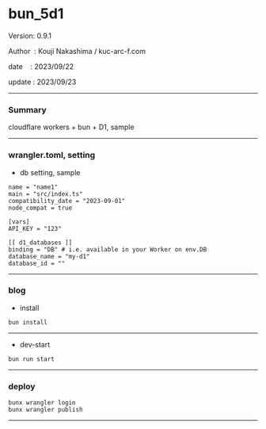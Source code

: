 ﻿# bun_5d1

 Version: 0.9.1

 Author  : Kouji Nakashima / kuc-arc-f.com

 date    : 2023/09/22

 update  : 2023/09/23

***
### Summary

cloudflare workers + bun + D1,  sample

***
### wrangler.toml, setting

* db setting, sample

```
name = "name1"
main = "src/index.ts"
compatibility_date = "2023-09-01"
node_compat = true

[vars]
API_KEY = "123"

[[ d1_databases ]]
binding = "DB" # i.e. available in your Worker on env.DB
database_name = "my-d1"
database_id = ""

```
***
### blog 

* install 
```
bun install
```
***
* dev-start
```
bun run start
```
***
### deploy

```
bunx wrangler login
bunx wrangler publish
```
***


